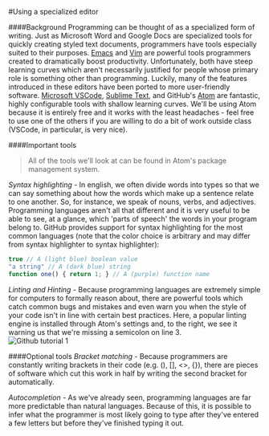 #Using a specialized editor

####Background
Programming can be thought of as a specialized form of writing. Just as Microsoft Word and Google Docs are specialized tools for quickly creating styled text documents, programmers have tools especially suited to their purposes. [Emacs](https://www.gnu.org/software/emacs/) and [Vim](http://www.vim.org/) are powerful tools programmers created to dramatically boost productivity. Unfortunately, both have steep learning curves which aren't necessarily justified for people whose primary role is something other than programming. Luckily, many of the features introduced in these editors have been ported to more user-friendly software. [Microsoft VSCode](https://code.visualstudio.com/), [Sublime Text](http://www.sublimetext.com/), and GitHub's [Atom](https://atom.io/) are fantastic, highly configurable tools with shallow learning curves. We'll be using Atom because it is entirely free and it works with the least headaches - feel free to use one of the others if you are willing to do a bit of work outside class (VSCode, in particular, is very nice).

####Important tools
> All of the tools we'll look at can be found in Atom's package management system.

*Syntax highlighting* - In english, we often divide words into types so that we can say something about how the words which make up a sentence relate to one another. So, for instance, we speak of nouns, verbs, and adjectives. Programming languages aren't all that different and it is very useful to be able to see, at a glance, which 'parts of speech' the words in your program belong to. GitHub provides support for syntax highlighting for the most common languages (note that the color choice is arbitrary and may differ from syntax highlighter to syntax highlighter):
```javascript
true // A (light blue) boolean value
"a string" // A (dark blue) string
function one() { return 1; } // A (purple) function name
```

*Linting and Hinting* - Because programming languages are extremely simple for computers to formally reason about, there are powerful tools which catch common bugs and mistakes and even warn you when the style of your code isn't in line with certain best practices. Here, a popular linting engine is installed through Atom's settings and, to the right, we see it warning us that we're missing a semicolon on line 3.  
![Github tutorial 1](img/atom-1-jshint.png)

####Optional tools
*Bracket matching* - Because programmers are constantly writing brackets in their code (e.g. (), [], <>, {}), there are pieces of software which cut this work in half by writing the second bracket for automatically.

*Autocompletion* - As we've already seen, programming languages are far more predictable than natural languages. Because of this, it is possible to infer what the programmer is most likely going to type after they've entered a few letters but before they've finished typing it out.
